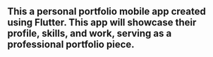 ## This a personal portfolio mobile app created using Flutter. This app will showcase their profile, skills, and work, serving as a professional portfolio piece.
